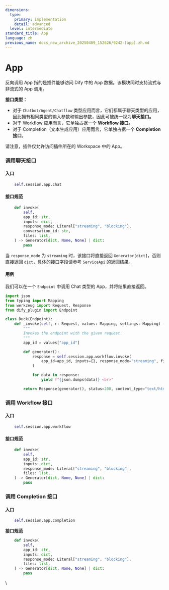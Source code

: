 ```yaml
---
dimensions:
  type:
    primary: implementation
    detail: advanced
  level: intermediate
standard_title: App
language: zh
previous_name: docs_new_archive_20250409_152626/9242-[app].zh.md
---
```


# App

反向调用 App 指的是插件能够访问 Dify 中的 App 数据。该模块同时支持流式与非流式的 App 调用。

**接口类型：**

* 对于 `Chatbot/Agent/Chatflow`  类型应用而言，它们都属于聊天类型的应用，因此拥有相同类型的输入参数和输出参数，因此可被统一视为**聊天接口。**
* 对于 Workflow 应用而言，它单独占据一个 **Workflow 接口。**
* 对于 Completion（文本生成应用）应用而言，它单独占据一个 **Completion 接口**。

请注意，插件仅允许访问插件所在的 Workspace 中的 App。

### 调用聊天接口

#### **入口**

```python
    self.session.app.chat
```

#### **接口规范**

```python
    def invoke(
        self,
        app_id: str,
        inputs: dict,
        response_mode: Literal["streaming", "blocking"],
        conversation_id: str,
        files: list,
    ) -> Generator[dict, None, None] | dict:
        pass
```

当 `response_mode` 为 `streaming` 时，该接口将直接返回 `Generator[dict]`，否则直接返回 `dict`，具体的接口字段请参考 `ServiceApi` 的返回结果。

#### **用例**

我们可以在一个 `Endpoint` 中调用 Chat 类型的 App，并将结果直接返回。

```python
import json
from typing import Mapping
from werkzeug import Request, Response
from dify_plugin import Endpoint

class Duck(Endpoint):
    def _invoke(self, r: Request, values: Mapping, settings: Mapping) -> Response:
        """
        Invokes the endpoint with the given request.
        """
        app_id = values["app_id"]

        def generator():
            response = self.session.app.workflow.invoke(
                app_id=app_id, inputs={}, response_mode="streaming", files=[]
            )

            for data in response:
                yield f"{json.dumps(data)} <br>"

        return Response(generator(), status=200, content_type="text/html")
```

### 调用 Workflow 接口

#### **入口**

```python
    self.session.app.workflow
```

#### **接口规范**

```python
    def invoke(
        self,
        app_id: str,
        inputs: dict,
        response_mode: Literal["streaming", "blocking"],
        files: list,
    ) -> Generator[dict, None, None] | dict:
        pass
```

### 调用 Completion 接口

#### **入口**

```python
    self.session.app.completion
```

**接口规范**

```python
    def invoke(
        self,
        app_id: str,
        inputs: dict,
        response_mode: Literal["streaming", "blocking"],
        files: list,
    ) -> Generator[dict, None, None] | dict:
        pass
```

\